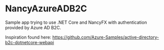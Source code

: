 # NancyAzureADB2C

Sample app trying to use .NET Core and NancyFX with authentication provided by Azure AD B2C.

Inspiration found here:
https://github.com/Azure-Samples/active-directory-b2c-dotnetcore-webapi
